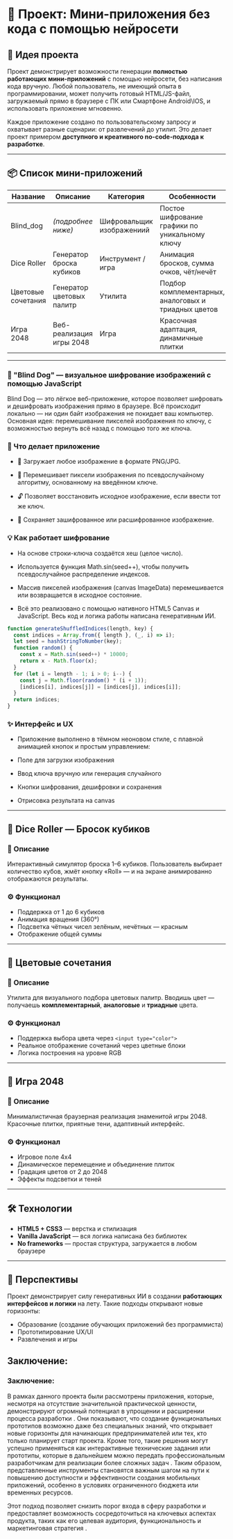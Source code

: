 # 🎯 Проект: Мини-приложения без кода с помощью нейросети

## 🧠 Идея проекта

Проект демонстрирует возможности генерации **полностью работающих мини-приложений** с помощью нейросети, без написания кода вручную. Любой пользователь, не имеющий опыта в программировании, может получить готовый HTML/JS-файл, загружаемый прямо в браузере c ПК или Смартфоне Android\IOS, и использовать приложение мгновенно.

Каждое приложение создано по пользовательскому запросу и охватывает разные сценарии: от развлечений до утилит. Это делает проект примером **доступного и креативного no-code-подхода к разработке**.

---

## 📦 Список мини-приложений

| Название        | Описание | Категория | Особенности |
|-----------------|----------|-----------|-------------|
| Blind_dog       | *(подробнее ниже)* | Шифровальщик изображениий | Постое шифрование графики по уникальному ключу |
| Dice Roller     | Генератор броска кубиков | Инструмент / игра | Анимация бросков, сумма очков, чёт/нечёт |
| Цветовые сочетания | Генератор цветовых палитр | Утилита | Подбор комплементарных, аналоговых и триадных цветов |
| Игра 2048       | Веб-реализация игры 2048 | Игра | Красочная адаптация, динамичные плитки |

---

### 🐶 "Blind Dog" — визуальное шифрование изображений с помощью JavaScript
Blind Dog — это лёгкое веб-приложение, которое позволяет шифровать и дешифровать изображения прямо в браузере. Всё происходит локально — ни один байт изображения не покидает ваш компьютер. Основная идея: перемешивание пикселей изображения по ключу, с возможностью вернуть всё назад с помощью того же ключа.

<!-- если будет изображение -->

### 🔧 Что делает приложение
* 📁 Загружает любое изображение в формате PNG/JPG.

* 🔐 Перемешивает пиксели изображения по псевдослучайному алгоритму, основанному на введённом ключе.

* 🔓 Позволяет восстановить исходное изображение, если ввести тот же ключ.

* 💾 Сохраняет зашифрованное или расшифрованное изображение.

### 💡 Как работает шифрование
* На основе строки-ключа создаётся хеш (целое число).

* Используется функция Math.sin(seed++), чтобы получить псевдослучайное распределение индексов.

* Массив пикселей изображения (canvas ImageData) перемешивается или возвращается в исходное состояние.

* Всё это реализовано с помощью нативного HTML5 Canvas и JavaScript. Весь код и логика работы написана генеративным ИИ.

```js
function generateShuffledIndices(length, key) {
  const indices = Array.from({ length }, (_, i) => i);
  let seed = hashStringToNumber(key);
  function random() {
    const x = Math.sin(seed++) * 10000;
    return x - Math.floor(x);
  }
  for (let i = length - 1; i > 0; i--) {
    const j = Math.floor(random() * (i + 1));
    [indices[i], indices[j]] = [indices[j], indices[i]];
  }
  return indices;
}
```

### ✨ Интерфейс и UX
* Приложение выполнено в тёмном неоновом стиле, с плавной анимацией кнопок и простым управлением:

* Поле для загрузки изображения

* Ввод ключа вручную или генерация случайного

* Кнопки шифрования, дешифровки и сохранения

* Отрисовка результата на canvas

---

## 🎲 Dice Roller — Бросок кубиков

### 📝 Описание  
Интерактивный симулятор броска 1–6 кубиков. Пользователь выбирает количество кубов, жмёт кнопку «Roll» — и на экране анимированно отображаются результаты.

### ⚙️ Функционал
- Поддержка от 1 до 6 кубиков
- Анимация вращения (360°)
- Подсветка чётных чисел зелёным, нечётных — красным
- Отображение общей суммы

---

## 🎨 Цветовые сочетания

### 📝 Описание  
Утилита для визуального подбора цветовых палитр. Вводишь цвет — получаешь **комплементарный**, **аналоговые** и **триадные** цвета.

### ⚙️ Функционал
- Поддержка выбора цвета через `<input type="color">`
- Реальное отображение сочетаний через цветные блоки
- Логика построения на уровне RGB

---

## 🔢 Игра 2048

### 📝 Описание  
Минималистичная браузерная реализация знаменитой игры 2048. Красочные плитки, приятные тени, адаптивный интерфейс.

### ⚙️ Функционал
- Игровое поле 4x4
- Динамическое перемещение и объединение плиток
- Градация цветов от 2 до 2048
- Эффекты подсветки и теней

---

## 🛠 Технологии

- **HTML5 + CSS3** — верстка и стилизация
- **Vanilla JavaScript** — вся логика написана без библиотек
- **No frameworks** — простая структура, загружается в любом браузере

---

## 🔮 Перспективы

Проект демонстрирует силу генеративных ИИ в создании **работающих интерфейсов и логики** на лету. Такие подходы открывают новые горизонты:
- Образование (создание обучающих приложений без программиста)
- Прототипирование UX/UI
- Развлечения и игры

## Заключение:
### Заключение:

В рамках данного проекта были рассмотрены приложения, которые, несмотря на отсутствие значительной практической ценности, демонстрируют огромный потенциал в упрощении и расширении процесса разработки . Они показывают, что создание функциональных прототипов возможно даже без специальных знаний, что открывает новые горизонты для начинающих предпринимателей или тех, кто только планирует старт проекта. Кроме того, такие решения могут успешно применяться как интерактивные технические задания или прототипы, которые в дальнейшем можно передать профессиональным разработчикам для реализации более сложных задач . Таким образом, представленные инструменты становятся важным шагом на пути к повышению доступности и эффективности создания мобильных приложений, особенно в условиях ограниченного бюджета или временных ресурсов. 

Этот подход позволяет снизить порог входа в сферу разработки и предоставляет возможность сосредоточиться на ключевых аспектах продукта, таких как его целевая аудитория, функциональность и маркетинговая стратегия .
